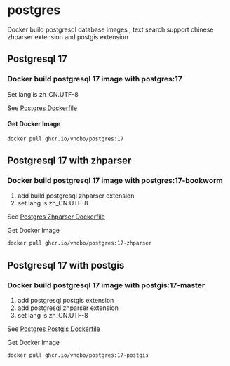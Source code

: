 # postgres

Docker build postgresql database images , text search support chinese zhparser extension and postgis extension

## Postgresql 17

### Docker build postgresql 17 image with postgres:17

Set lang is zh_CN.UTF-8

See [Postgres Dockerfile](./Dockerfile)

<p></p>

#### Get Docker Image

```bash
docker pull ghcr.io/vnobo/postgres:17
```

## Postgresql 17 with zhparser

### Docker build postgresql 17 image with postgres:17-bookworm

1. add build postgresql zhparser extension
2. set lang is zh_CN.UTF-8

See [Postgres Zhparser Dockerfile](./zhparser/Dockerfile)

Get Docker Image

```bash
docker pull ghcr.io/vnobo/postgres:17-zhparser
```

## Postgresql 17 with postgis

### Docker build postgresql 17 image with postgis:17-master

1. add postgresql postgis extension
2. add postgresql zhparser extension
3. set lang is zh_CN.UTF-8

See [Postgres Postgis Dockerfile](./postgis/Dockerfile)

Get Docker Image

```bash
docker pull ghcr.io/vnobo/postgres:17-postgis
```
